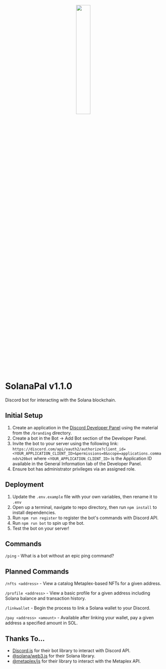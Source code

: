 <p align="center">
<img src="https://github.com/cappycap/SolanaPal/blob/main/branding/logo.png" width=30% height=30%>
</p>

# SolanaPal v1.1.0
Discord bot for interacting with the Solana blockchain.

## Initial Setup

1. Create an application in the [Discord Developer Panel](https://discord.com/developers/applications) using the material from the `/branding` directory.
2. Create a bot in the Bot -> Add Bot section of the Developer Panel.
3. Invite the bot to your server using the following link: `https://discord.com/api/oauth2/authorize?client_id=<YOUR_APPLICATION_CLIENT_ID>&permissions=8&scope=applications.commands%20bot` where `<YOUR_APPLICATION_CLIENT_ID>` is the Application ID available in the General Information tab of the Developer Panel.
4. Ensure bot has administrator privileges via an assigned role. 

## Deployment

1. Update the `.env.example` file with your own variables, then rename it to `.env`
2. Open up a terminal, navigate to repo directory, then run `npm install` to install dependencies.
3. Run `npm run register` to register the bot's commands with Discord API.
4. Run `npm run bot` to spin up the bot.
5. Test the bot on your server!

## Commands

`/ping` - What is a bot without an epic ping command?

## Planned Commands

`/nfts <address>` - View a catalog Metaplex-based NFTs for a given address.

`/profile <address>` - View a basic profile for a given address including Solana balance and transaction history.

`/linkwallet` - Begin the process to link a Solana wallet to your Discord.

`/pay <address> <amount>` - Available after linking your wallet, pay a given address a specified amount in SOL.

## Thanks To...
- [Discord.js](https://github.com/discordjs/discord.js) for their bot library to interact with Discord API.
- [@solana/web3.js](https://solana-labs.github.io/solana-web3.js/) for their Solana library.
- [@metaplex/js](https://github.com/metaplex-foundation/js) for their library to interact with the Metaplex API.
